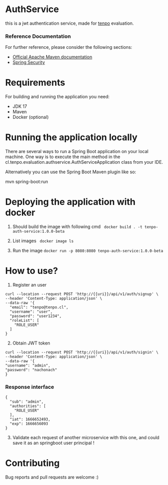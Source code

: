 # AuthService 
this is a jwt authentication service, made for [tenpo](tenpo.cl) evaluation.

### Reference Documentation
For further reference, please consider the following sections:

* [Official Apache Maven documentation](https://maven.apache.org/guides/index.html)
* [Spring Security](https://spring.io/projects/spring-security)

# Requirements
For building and running the application you need:
 - JDK 17
 - Maven 
 - Docker (optional)

# Running the application locally
There are several ways to run a Spring Boot application on your local machine. One way is to execute the main method in the cl.tenpo.evaluation.authservice.AuthServiceApplication class from your IDE.

Alternatively you can use the Spring Boot Maven plugin like so:

mvn spring-boot:run

# Deploying the application with docker
1) Should build the image with following cmd
`` docker build . -t tenpo-auth-service:1.0.0-beta``

2) List images
   `` docker image ls``
3) Run the image ``docker run -p 8080:8080 tenpo-auth-service:1.0.0-beta``

# How to use?
1) Register an user
```
curl --location --request POST 'http://{{uri}}/api/v1/auth/signup' \
--header 'Content-Type: application/json' \
--data-raw '{
  "email": "tenpo@tenpo.cl",
  "username": "user",
  "password": "user1234",
  "roleList": [
    "ROLE_USER"
  ]
}
```
2) Obtain JWT token
```
curl --location --request POST 'http://{{uri}}/api/v1/auth/signin' \
--header 'Content-Type: application/json' \
--data-raw '{
"username": "admin",
"password": "nachonach"
}
```
### Response interface
```
{
  "sub": "admin",
  "authorities": [
    "ROLE_USER"
  ],
  "iat": 1666652493,
  "exp": 1666656093
} 
```

3) Validate each request of another microservice with this one, and could save it as an springboot user principal !

# Contributing
Bug reports and pull requests are welcome :)
